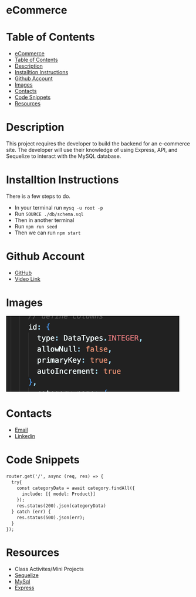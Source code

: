 # eCommerce

# Table of Contents
- [eCommerce](#ecommerce)
- [Table of Contents](#table-of-contents)
- [Description](#description)
- [Installtion Instructions](#installtion-instructions)
- [Github Account](#github-account)
- [Images](#images)
- [Contacts](#contacts)
- [Code Snippets](#code-snippets)
- [Resources](#resources)


# Description
This project requires the developer to build the backend for an e-commerce site. The developer will use their knowledge of using Express, API, and Sequelize to interact with the MySQL database.

# Installtion Instructions
There is a few steps to do.
- In your terminal run `mysq -u root -p`
- Run `SOURCE ./db/schema.sql`
- Then in another terminal
- Run `npm run seed`
- Then we can run `npm start`

# Github Account
- [GitHub](https://github.com/ashrean)
- [Video Link]()

# Images
![alt text](./images/Screenshot%202023-02-06%20at%209.39.20%20PM.png)

# Contacts
- [Email](sese.ashrean@gmail.com)
- [Linkedin](https://www.linkedin.com/in/ashleyrean/)

# Code Snippets
```
router.get('/', async (req, res) => {
  try{
    const categoryData = await category.findAll({
      include: [{ model: Product}]
    });
    res.status(200).json(categoryData)
  } catch (err) {
    res.status(500).json(err);
  }
});
```

# Resources
- Class Activites/Mini Projects
- [Sequelize](https://www.npmjs.com/package/sequelize)
- [MySql](https://www.npmjs.com/package/mysql2)
- [Express](https://www.npmjs.com/package/express)
